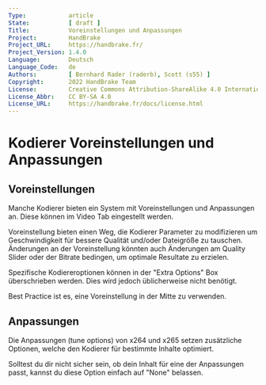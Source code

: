 ```yaml
---
Type:            article
State:           [ draft ]
Title:           Voreinstellungen und Anpassungen
Project:         HandBrake
Project_URL:     https://handbrake.fr/
Project_Version: 1.4.0
Language:        Deutsch
Language_Code:   de
Authors:         [ Bernhard Rader (raderb), Scott (s55) ]
Copyright:       2022 HandBrake Team
License:         Creative Commons Attribution-ShareAlike 4.0 International
License_Abbr:    CC BY-SA 4.0
License_URL:     https://handbrake.fr/docs/license.html
---
```


Kodierer Voreinstellungen und Anpassungen
==========================

Voreinstellungen
--------------

Manche Kodierer bieten ein System mit Voreinstellungen und Anpassungen an. Diese können im Video Tab eingestellt werden.

Voreinstellung bieten einen Weg, die Kodierer Parameter zu modifizieren um Geschwindigkeit für bessere Qualität und/oder Dateigröße zu tauschen.
Änderungen an der Voreinstellung könnten auch Änderungen am Quality Slider oder der Bitrate bedingen, um optimale Resultate zu erzielen.

Spezifische Kodiereroptionen können in der "Extra Options" Box überschrieben werden. Dies wird jedoch üblicherweise nicht benötigt.

Best Practice ist es, eine Voreinstellung in der Mitte zu verwenden.

Anpassungen
--------------

Die Anpassungen (tune options) von x264 und x265 setzen zusätzliche Optionen, welche den Kodierer für bestimmte Inhalte optimiert.

Solltest du dir nicht sicher sein, ob dein Inhalt für eine der Anpassungen passt, kannst du diese Option einfach auf "None" belassen.
